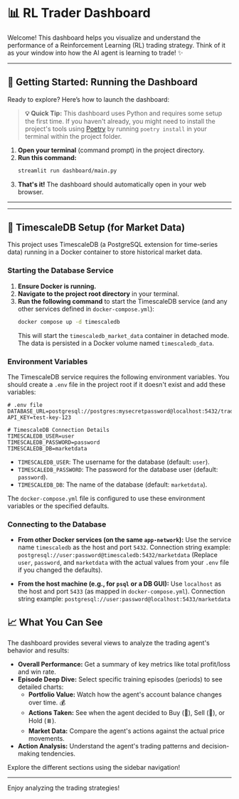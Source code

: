 # 📊 RL Trader Dashboard

Welcome! This dashboard helps you visualize and understand the performance of a Reinforcement Learning (RL) trading strategy. Think of it as your window into how the AI agent is learning to trade! ✨

---

## 🚀 Getting Started: Running the Dashboard

Ready to explore? Here’s how to launch the dashboard:

> **💡 Quick Tip:**
> This dashboard uses Python and requires some setup the first time. If you haven't already, you might need to install the project's tools using [Poetry](https://python-poetry.org/) by running `poetry install` in your terminal within the project folder.

1.  **Open your terminal** (command prompt) in the project directory.
2.  **Run this command:**
    ```bash
    streamlit run dashboard/main.py
    ```
3.  **That's it!** The dashboard should automatically open in your web browser.

---

---

## 💾 TimescaleDB Setup (for Market Data)

This project uses TimescaleDB (a PostgreSQL extension for time-series data) running in a Docker container to store historical market data.

### Starting the Database Service

1.  **Ensure Docker is running.**
2.  **Navigate to the project root directory** in your terminal.
3.  **Run the following command** to start the TimescaleDB service (and any other services defined in `docker-compose.yml`):
    ```bash
    docker compose up -d timescaledb
    ```
    This will start the `timescaledb_market_data` container in detached mode. The data is persisted in a Docker volume named `timescaledb_data`.

### Environment Variables

The TimescaleDB service requires the following environment variables. You should create a `.env` file in the project root if it doesn't exist and add these variables:

```env
# .env file
DATABASE_URL=postgresql://postgres:mysecretpassword@localhost:5432/trading_db
API_KEY=test-key-123

# TimescaleDB Connection Details
TIMESCALEDB_USER=user
TIMESCALEDB_PASSWORD=password
TIMESCALEDB_DB=marketdata
```

*   `TIMESCALEDB_USER`: The username for the database (default: `user`).
*   `TIMESCALEDB_PASSWORD`: The password for the database user (default: `password`).
*   `TIMESCALEDB_DB`: The name of the database (default: `marketdata`).

The `docker-compose.yml` file is configured to use these environment variables or the specified defaults.

### Connecting to the Database

*   **From other Docker services (on the same `app-network`):**
    Use the service name `timescaledb` as the host and port `5432`.
    Connection string example: `postgresql://user:password@timescaledb:5432/marketdata`
    (Replace `user`, `password`, and `marketdata` with the actual values from your `.env` file if you changed the defaults).

*   **From the host machine (e.g., for `psql` or a DB GUI):**
    Use `localhost` as the host and port `5433` (as mapped in `docker-compose.yml`).
    Connection string example: `postgresql://user:password@localhost:5433/marketdata`
## 📈 What You Can See

The dashboard provides several views to analyze the trading agent's behavior and results:

*   **Overall Performance:** Get a summary of key metrics like total profit/loss and win rate.
*   **Episode Deep Dive:** Select specific training episodes (periods) to see detailed charts:
    *   **Portfolio Value:** Watch how the agent's account balance changes over time. 💰
    *   **Actions Taken:** See when the agent decided to Buy (🔼), Sell (🔽), or Hold (⏸️).
    *   **Market Data:** Compare the agent's actions against the actual price movements.
*   **Action Analysis:** Understand the agent's trading patterns and decision-making tendencies.

Explore the different sections using the sidebar navigation!

---

Enjoy analyzing the trading strategies!